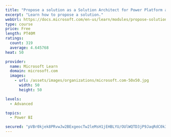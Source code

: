 ```yaml
---
title: "Propose a solution as a Solution Architect for Power Platform and Dynamics 365"
excerpt: "Learn how to propose a solution."
webUrl: https://docs.microsoft.com/en-us/learn/modules/propose-solution/
type: course
price: Free
length: PT40M
ratings:
  count: 319
  average: 4.645768
heat: 50

provider:
  name: Microsoft Learn
  domain: microsoft.com
  images:
    - url: /assets/images/organizations/microsoft.com-50x50.jpg
      width: 50
      height: 50

levels:
  - Advanced

topics:
  - Power BI

secured: "pVBr0kjek8PRvwJw2BExgeocTw2leMsH1jEHBLYU/OUlWQTD3jP9JaqRdC0k3zKWpVPgQPKgH3jVUA9EYtXj52dDdb1QivmUgUaHkuktM7tRHxYu2WU/xIV1oURNDP8PX4d7gxGWBr00+CX/vCA4Qev8K3wBKXlJp1F/hEEPmhALgcd8mX70bjLO+ypbyLmB/Me9gAgw1OrtHMzQvk+cJuopYKK8ZqEUnrykRHqX1Hr4iXaR8PuF85EiqhDeoDzmtYCfsJAGYR/UyCITChLQiSB2YFkNXNJtTXnOU0NC4Osm9O42rpwuk836cLM1NFOIT4eJ4UPiw7ejspdKrlRM1gSBQQGuu9PFphqsYSQHnhJs/f69uyQnrAKvko0lpV4nrQG2fSSCOke9WxpdmRADJs62mgVr+9OUAPj+nwRZARw=;jITFDdCV04hPxslBecqe/g=="
---
```


